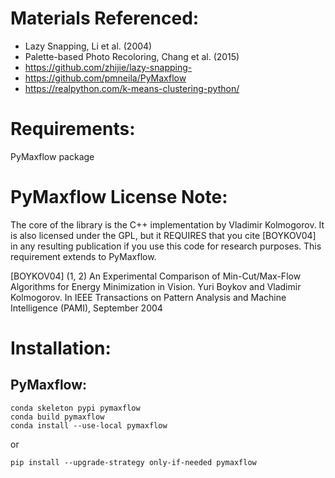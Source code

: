 # Materials Referenced:
* Lazy Snapping, Li et al. (2004)
* Palette-based Photo Recoloring, Chang et al. (2015)
* https://github.com/zhijie/lazy-snapping-
* https://github.com/pmneila/PyMaxflow
* https://realpython.com/k-means-clustering-python/


# Requirements:
PyMaxflow package


# PyMaxflow License Note:

The core of the library is the C++ implementation by Vladimir Kolmogorov. It is also licensed under the GPL, but it REQUIRES that you cite [BOYKOV04] in any resulting publication if you use this code for research purposes. This requirement extends to PyMaxflow. 

[BOYKOV04] (1, 2) An Experimental Comparison of Min-Cut/Max-Flow Algorithms for Energy Minimization in Vision. Yuri Boykov and Vladimir Kolmogorov. In IEEE Transactions on Pattern Analysis and Machine Intelligence (PAMI), September 2004


# Installation:

## PyMaxflow:
```
conda skeleton pypi pymaxflow
conda build pymaxflow
conda install --use-local pymaxflow
```
or
```
pip install --upgrade-strategy only-if-needed pymaxflow
```

